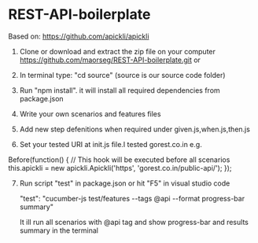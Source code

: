 # REST-API-boilerplate
Based on: https://github.com/apickli/apickli

1. Clone or download and extract the zip file on your computer 
https://github.com/maorseg/REST-API-boilerplate.git
or

2. In terminal type: "cd source" (source is our source code folder)
3. Run "npm install". it will install all required dependencies from package.json
4. Write your own scenarios and features files
5. Add new step defenitions when required under given.js,when.js,then.js 
6. Set your tested URI at init.js file.I tested gorest.co.in
e.g. 

  Before(function() {
  // This hook will be executed before all scenarios
  this.apickli = new apickli.Apickli('https', 'gorest.co.in/public-api/'); 
  });

7. Run script "test" in package.json or hit "F5" in visual studio code
   
   "test": "cucumber-js test/features --tags @api --format progress-bar summary"
   
   It ill run all scenarios with @api tag and show progress-bar and results summary in the terminal
   
